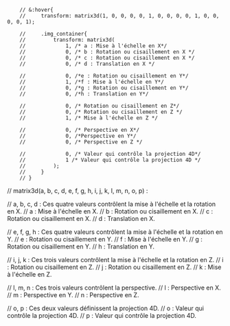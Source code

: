         // &:hover{
        //     transform: matrix3d(1, 0, 0, 0, 0, 1, 0, 0, 0, 0, 1, 0, 0, 0, 0, 1);

        //     .img_container{
        //         transform: matrix3d(
        //             1, /* a : Mise à l'échelle en X*/
        //             0, /* b : Rotation ou cisaillement en X */
        //             0, /* c : Rotation ou cisaillement en X */
        //             0, /* d : Translation en X */

        //             0, /*e : Rotation ou cisaillement en Y*/
        //             1, /*f : Mise à l'échelle en Y*/
        //             0, /*g : Rotation ou cisaillement en Y*/
        //             0, /*h : Translation en Y*/

        //             0, /* Rotation ou cisaillement en Z*/
        //             0, /* Rotation ou cisaillement en Z */
        //             1, /* Mise à l'échelle en Z */

        //             0, /* Perspective en X*/
        //             0, /*Perspective en Y*/
        //             0, /* Perspective en Z */

        //             0, /* Valeur qui contrôle la projection 4D*/
        //             1 /* Valeur qui contrôle la projection 4D */
        //         );
        //     }
        // }

// matrix3d(a, b, c, d, e, f, g, h, i, j, k, l, m, n, o, p) :

// a, b, c, d : Ces quatre valeurs contrôlent la mise à l'échelle et la rotation en X.
// a : Mise à l'échelle en X.
// b : Rotation ou cisaillement en X.
// c : Rotation ou cisaillement en X.
// d : Translation en X.

// e, f, g, h : Ces quatre valeurs contrôlent la mise à l'échelle et la rotation en Y.
// e : Rotation ou cisaillement en Y.
// f : Mise à l'échelle en Y.
// g : Rotation ou cisaillement en Y.
// h : Translation en Y.

// i, j, k : Ces trois valeurs contrôlent la mise à l'échelle et la rotation en Z.
// i : Rotation ou cisaillement en Z.
// j : Rotation ou cisaillement en Z.
// k : Mise à l'échelle en Z.

// l, m, n : Ces trois valeurs contrôlent la perspective.
// l : Perspective en X.
// m : Perspective en Y.
// n : Perspective en Z.

// o, p : Ces deux valeurs définissent la projection 4D.
// o : Valeur qui contrôle la projection 4D.
// p : Valeur qui contrôle la projection 4D.